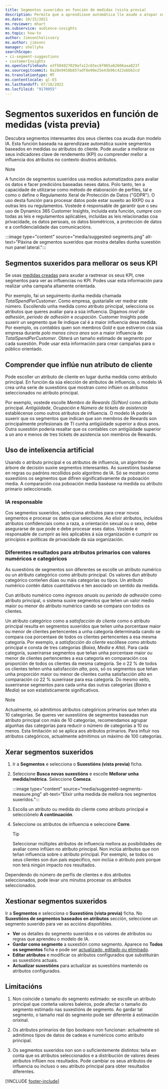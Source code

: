 ```yaml
---
title: Segmentos suxeridos en función de medidas (vista previa)
description: Permita que a aprendizaxe automática lle axude a atopar segmentos novos e interesantes baseados nos atributos do cliente.
ms.date: 10/15/2021
ms.reviewer: mhart
ms.subservice: audience-insights
ms.topic: how-to
author: JimsonChalissery
ms.author: jimsonc
manager: shellyha
searchScope:
- ci-segment-suggestions
- customerInsights
ms.openlocfilehash: e3f504827029afa12c65ec6f065a62606aaa823f
ms.sourcegitcommit: 8a28e9458b857adf8e90e25e43b9bc422ebbb2cd
ms.translationtype: MT
ms.contentlocale: gl-ES
ms.lasthandoff: 07/18/2022
ms.locfileid: "9170955"
---
```

# <a name="suggested-segments-based-on-measures-preview"></a>Segmentos suxeridos en función de medidas (vista previa)

Descubra segmentos interesantes dos seus clientes coa axuda dun modelo IA. Esta función baseada na aprendizaxe automática suxire segmentos baseados en medidas ou atributos do cliente. Pode axudar a mellorar os seus indicadores clave de rendemento (KPI) ou comprender mellor a influencia dos atributos no contexto doutros atributos.

> [!NOTE]
> A función de segmentos suxeridos usa medios automatizados para avaliar os datos e facer predicións baseadas neses datos. Polo tanto, ten a capacidade de utilizarse como método de elaboración de perfiles, tal e como o define o Regulamento Xeral de Protección de Datos ("GDPR"). O uso desta función para procesar datos pode estar suxeito ao RXPD ou a outras leis ou regulamentos. Vostede é responsable de garantir que o seu uso de Dynamics 365 Customer Insights, incluída esta función, cumpre con todas as leis e regulamentos aplicables, incluídas as leis relacionadas coa privacidade, os datos persoais, os datos biométricos, a protección de datos e a confidencialidade das comunicacións.

:::image type="content" source="media/suggested-segments.png" alt-text="Páxina de segmentos suxeridos que mostra detalles dunha suxestión nun panel lateral.":::

## <a name="suggested-segments-to-improve-your-kpis"></a>Segmentos suxeridos para mellorar os seus KPI

Se usas [medidas creadas](measures.md) para axudar a rastrexar os seus KPI, cree segmentos para ver as influencias no KPI. Podes usar esta información para realizar unha campaña altamente orientada.

Por exemplo, fai un seguimento dunha medida chamada *TotalSpendPerCustomer*. Como empresa, gustaríalle ver medrar este número. Escollendo unha medida como atributo principal, selecciona os atributos que queres avaliar para a súa influencia. Digamos *nivel de adhesión*, *período de adhesión* e *ocupación*. Customer Insights pode suxerir un segmento que lle indique cal é a maior influencia desa medida. Por exemplo, os *contables* quen son membros *Gold* e que estiveron coa súa empresa durante *polo menos cinco anos* son a maior influencia de *TotalSpendPerCustomer*. Obterá un tamaño estimado de segmento por cada suxestión. Pode usar esta información para crear campañas para o público orientado.

## <a name="understand-what-influences-a-customer-attribute"></a>Comprender que inflúe nun atributo de cliente

Pode escoller un atributo de cliente en lugar dunha medida como atributo principal. En función da súa elección de atributos de influencia, o modelo IA crea unha serie de suxestións que mostran como inflúen os atributos seleccionados no atributo principal.

Por exemplo, vostede escolle *Membro de Rewards (Si/Non)* como atributo principal. *Antigüidade*, *Ocupación* e *Número de tíckets de asistencia* establécense como outros atributos de influencia. O modelo IA podería suxerir que os segmentos que indican que son membros de Rewards son principalmente profesionais de TI cunha antigüidade superior a dous anos. Outra suxestión podería resaltar que os contables con antigüidade superior a un ano e menos de tres tíckets de asistencia son membros de Rewards.

## <a name="artificial-intelligence-usage"></a>Uso de intelixencia artificial

Usando o atributo principal e os atributos de influencia, un algoritmo de árbore de decisión suxire segmentos interesantes. As suxestións baséanse en regras ou padróns recollidos polo algoritmo de IA. Só se mostran como suxestións os segmentos que difiren significativamente da poboación media. A comparación coa poboación media baséase na medida ou atributo primario seleccionado.

### <a name="responsible-ai"></a>IA responsable

Cos segmentos suxeridos, selecciona atributos para crear novos segmentos e procesar os datos que seleccione. Ao elixir atributos, incluídos atributos confidenciais como a raza, a orientación sexual ou o sexo, debe asegurarse de que pode e debe procesar eses datos. Vostede é responsable de cumprir as leis aplicables á súa organización e cumprir os principios e políticas de privacidade da súa organización.

### <a name="different-results-for-primary-attributes-with-categorical-and-numeric-values"></a>Diferentes resultados para atributos primarios con valores numéricos e categóricos

As suxestións de segmentos son diferentes se escolle un atributo numérico ou un atributo categórico como atributo principal. Os valores dun atributo categórico conteñen dúas ou máis categorías ou tipos. Un atributo numérico contén datos cuantitativos e ten asociado un sentido da medida.

Cun atributo numérico como *ingresos anuais* ou *período de adhesión* como atributo principal, o sistema suxire segmentos que teñen un valor medio maior ou menor do atributo numérico cando se compara con todos os clientes.

Un atributo categórico como a *satisfacción do cliente* como o atributo principal resulta en segmentos suxeridos que teñen unha porcentaxe maior ou menor de clientes pertencentes a unha categoría determinada cando se compara coa porcentaxe de todos os clientes pertencentes a esa mesma categoría. Por exemplo, a *satisfacción do cliente* escóllese como atributo principal e consta de tres categorías (*Baixa*, *Media* e *Alta*). Para cada categoría, suxeriranse segmentos que teñan unha porcentaxe maior ou menor de clientes pertencentes a esa categoría en comparación coa proporción de todos os clientes da mesma categoría. Se o 22 % de todos os clientes teñen unha satisfacción *alta*, pois, só os segmentos que teñan unha proporción maior ou menor de clientes cunha satisfacción *alta* en comparación co 22 % suxerirase para esa categoría. Do mesmo xeito, suxeriranse segmentos para cada unha das outras categorías (*Baixa* e *Media*) se son estatisticamente significativos.

> [!NOTE]
> Actualmente, só admitimos atributos categóricos primarios que teñen ata 10 categorías. Se queres ver suxestións de segmentos baseadas nun atributo principal con máis de 10 categorías, recomendamos agrupar algunhas das categorías para reducir o número de categorías a 10 ou menos. Esta limitación só se aplica aos atributos primarios. Para influír nos atributos categóricos, actualmente admitimos un máximo de 100 categorías.

## <a name="generate-suggested-segments"></a>Xerar segmentos suxeridos

1. Ir a **Segmentos** e selecciona o **Suxestións (vista previa)** ficha.

1. Seleccione **Busca novas suxestións** e escolle **Mellorar unha medida/métrica**. Seleccione **Comeza**.

   :::image type="content" source="media/suggested-segments-measure.png" alt-text="Elixir unha medida de mellora nos segmentos suxeridos.":::

1. Escolla un atributo ou medida do cliente como atributo principal e selecciónelo **A continuación**.

1. Seleccione os atributos de influencia e seleccione **Corre**.

   > [!TIP]
   > Seleccionar múltiples atributos de influencia mellora as posibilidades de avaliar como inflúen no atributo principal. Non inclúa atributos que non teñan influencia sobre o atributo principal. Por exemplo, se todos os seus clientes son dun país específico, non inclúa o atributo *país* porque non terá ningún impacto nos resultados.

Dependendo do número de perfís de clientes e dos atributos seleccionados, pode levar uns minutos procesar os atributos seleccionados.

## <a name="manage-suggested-segments"></a>Xestionar segmentos suxeridos

Ir a **Segmentos** e selecciona o **Suxestións (vista previa)** ficha. No **Suxestións de segmentos baseados en atributos** sección, seleccione un segmento suxerido para ver as accións dispoñibles.

- **Ver** os detalles do segmento suxeridos e os valores de atributos ou regras que aprendeu o modelo de IA.
- **Gardar como segmento** a suxestión como segmento. Aparece no **Todos os segmentos** ficha e pode ser [actualizado, editado ou eliminado](segments.md).
- **Editar atributos** e modificar os atributos configurados que substituirán as suxestións actuais.
- **Actualizar suxestións** para actualizar as suxestións mantendo os atributos configurados.

## <a name="limitations"></a>Limitacións

1. Non coincide o tamaño do segmento estimado: se escolle un atributo principal que conteña valores baleiros, pode afectar o tamaño do segmento estimado nas suxestións de segmento. Ao gardar tal segmento, o tamaño real do segmento pode ser diferente á estimación orixinal.

2. Os atributos primarios de tipo booleano non funcionan: actualmente só admitimos tipos de datos de cadeas e numéricos como atributo principal.

3. Os segmentos suxeridos non son o suficientemente distintos: teña en conta que os atributos seleccionados e a distribución de valores deses atributos inflúen nos resultados. Pode cambiar os seus atributos de influencia ou incluso o seu atributo principal para obter resultados diferentes.

[!INCLUDE [footer-include](includes/footer-banner.md)]